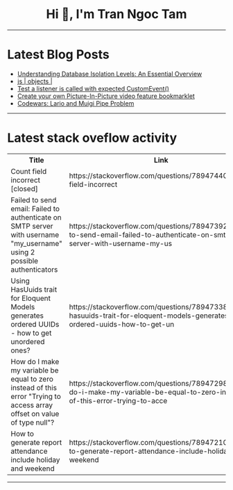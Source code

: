 <h1 align="center">Hi 👋, I'm Tran Ngoc Tam</h1>

---

# Latest Blog Posts 
<!-- BLOG-POST-LIST:START -->
- [Understanding Database Isolation Levels: An Essential Overview](https://dev.to/eric6166/understanding-database-isolation-levels-an-essential-overview-m53)
- [js | objects |](https://dev.to/ranjith_jr_fbf2e375879b08/js-objects--131f)
- [Test a listener is called with expected CustomEvent&lpar;&rpar;](https://dev.to/manuartero/test-a-listener-is-called-with-expected-customevent-5b2)
- [Create your own Picture-In-Picture video feature bookmarklet](https://dev.to/mothy/create-your-own-picture-in-picture-video-feature-bookmarklet-3olo)
- [Codewars: Lario and Muigi Pipe Problem](https://dev.to/susangithaigan/codewars-lario-and-muigi-pipe-problem-4m40)
<!-- BLOG-POST-LIST:END -->

---

# Latest stack oveflow activity
<table>
  <tr><th>Title</th><th>Link</th></tr>
  <!-- STACKOVERFLOW:START --><tr><td>Count field incorrect [closed]</td><td>https://stackoverflow.com/questions/78947440/count-field-incorrect</td></tr><tr><td>Failed to send email: Failed to authenticate on SMTP server with username &quot;my_username&quot; using 2 possible authenticators</td><td>https://stackoverflow.com/questions/78947392/failed-to-send-email-failed-to-authenticate-on-smtp-server-with-username-my-us</td></tr><tr><td>Using HasUuids trait for Eloquent Models generates ordered UUIDs - how to get unordered ones?</td><td>https://stackoverflow.com/questions/78947338/using-hasuuids-trait-for-eloquent-models-generates-ordered-uuids-how-to-get-un</td></tr><tr><td>How do I make my variable be equal to zero instead of this error &quot;Trying to access array offset on value of type null&quot;?</td><td>https://stackoverflow.com/questions/78947298/how-do-i-make-my-variable-be-equal-to-zero-instead-of-this-error-trying-to-acce</td></tr><tr><td>How to generate report attendance include holiday and weekend</td><td>https://stackoverflow.com/questions/78947210/how-to-generate-report-attendance-include-holiday-and-weekend</td></tr><!-- STACKOVERFLOW:END -->
</table>

---


